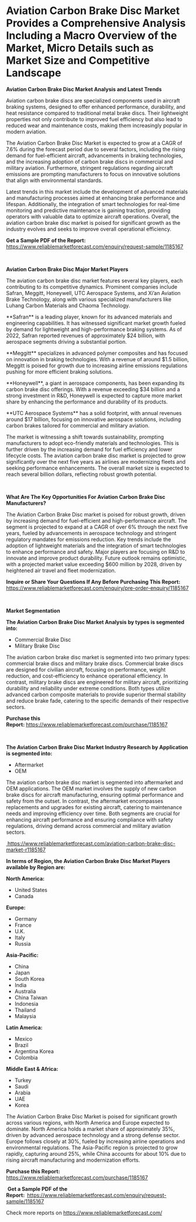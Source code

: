 <p><h1>Aviation Carbon Brake Disc Market Provides a Comprehensive Analysis Including a Macro Overview of the Market, Micro Details such as Market Size and Competitive Landscape</h1></p><p><strong>Aviation Carbon Brake Disc Market Analysis and Latest Trends</strong></p>
<p><p>Aviation carbon brake discs are specialized components used in aircraft braking systems, designed to offer enhanced performance, durability, and heat resistance compared to traditional metal brake discs. Their lightweight properties not only contribute to improved fuel efficiency but also lead to reduced wear and maintenance costs, making them increasingly popular in modern aviation.</p><p>The Aviation Carbon Brake Disc Market is expected to grow at a CAGR of 7.6% during the forecast period due to several factors, including the rising demand for fuel-efficient aircraft, advancements in braking technologies, and the increasing adoption of carbon brake discs in commercial and military aviation. Furthermore, stringent regulations regarding aircraft emissions are prompting manufacturers to focus on innovative solutions that align with environmental standards.</p><p>Latest trends in this market include the development of advanced materials and manufacturing processes aimed at enhancing brake performance and lifespan. Additionally, the integration of smart technologies for real-time monitoring and predictive maintenance is gaining traction, providing operators with valuable data to optimize aircraft operations. Overall, the aviation carbon brake disc market is poised for significant growth as the industry evolves and seeks to improve overall operational efficiency.</p></p>
<p><strong>Get a Sample PDF of the Report:&nbsp;</strong> <a href="https://www.reliablemarketforecast.com/enquiry/request-sample/1185167?utm_campaign=1899&utm_medium=2&utm_source=Github&utm_content=ia&utm_term=11012025&utm_id=aviation-carbon-brake-disc">https://www.reliablemarketforecast.com/enquiry/request-sample/1185167</a></p>
<p>&nbsp;</p>
<p><strong>Aviation Carbon Brake Disc Major Market Players</strong></p>
<p><p>The aviation carbon brake disc market features several key players, each contributing to its competitive dynamics. Prominent companies include Safran, Meggitt, Honeywell, UTC Aerospace Systems, and Xi’an Aviation Brake Technology, along with various specialized manufacturers like Luhang Carbon Materials and Chaoma Technology.</p><p>**Safran** is a leading player, known for its advanced materials and engineering capabilities. It has witnessed significant market growth fueled by demand for lightweight and high-performance braking systems. As of 2022, Safran reported revenues of approximately $24 billion, with aerospace segments driving a substantial portion.</p><p>**Meggitt** specializes in advanced polymer composites and has focused on innovation in braking technologies. With a revenue of around $1.5 billion, Meggitt is poised for growth due to increasing airline emissions regulations pushing for more efficient braking solutions.</p><p>**Honeywell**, a giant in aerospace components, has been expanding its carbon brake disc offerings. With a revenue exceeding $34 billion and a strong investment in R&D, Honeywell is expected to capture more market share by enhancing the performance and durability of its products.</p><p>**UTC Aerospace Systems** has a solid footprint, with annual revenues around $17 billion, focusing on innovative aerospace solutions, including carbon brakes tailored for commercial and military aviation.</p><p>The market is witnessing a shift towards sustainability, prompting manufacturers to adopt eco-friendly materials and technologies. This is further driven by the increasing demand for fuel efficiency and lower lifecycle costs. The aviation carbon brake disc market is projected to grow significantly over the next five years as airlines are modernizing fleets and seeking performance enhancements. The overall market size is expected to reach several billion dollars, reflecting robust growth potential.</p></p>
<p>&nbsp;</p>
<p><strong>What Are The Key Opportunities For Aviation Carbon Brake Disc Manufacturers?</strong></p>
<p><p>The Aviation Carbon Brake Disc market is poised for robust growth, driven by increasing demand for fuel-efficient and high-performance aircraft. The segment is projected to expand at a CAGR of over 6% through the next five years, fueled by advancements in aerospace technology and stringent regulatory mandates for emissions reduction. Key trends include the adoption of lightweight materials and the integration of smart technologies to enhance performance and safety. Major players are focusing on R&D to innovate and improve product durability. Future outlook remains optimistic, with a projected market value exceeding $600 million by 2028, driven by heightened air travel and fleet modernization.</p></p>
<p><strong>Inquire or Share Your Questions If Any Before Purchasing This Report:</strong> <a href="https://www.reliablemarketforecast.com/enquiry/pre-order-enquiry/1185167?utm_campaign=1899&utm_medium=2&utm_source=Github&utm_content=ia&utm_term=11012025&utm_id=aviation-carbon-brake-disc">https://www.reliablemarketforecast.com/enquiry/pre-order-enquiry/1185167</a></p>
<p>&nbsp;</p>
<p><strong>Market Segmentation</strong></p>
<p><strong>The Aviation Carbon Brake Disc Market Analysis by types is segmented into:</strong></p>
<p><ul><li>Commercial Brake Disc</li><li>Military Brake Disc</li></ul></p>
<p><p>The aviation carbon brake disc market is segmented into two primary types: commercial brake discs and military brake discs. Commercial brake discs are designed for civilian aircraft, focusing on performance, weight reduction, and cost-efficiency to enhance operational efficiency. In contrast, military brake discs are engineered for military aircraft, prioritizing durability and reliability under extreme conditions. Both types utilize advanced carbon composite materials to provide superior thermal stability and reduce brake fade, catering to the specific demands of their respective sectors.</p></p>
<p><strong>Purchase this Report:&nbsp;</strong><a href="https://www.reliablemarketforecast.com/purchase/1185167?utm_campaign=1899&utm_medium=2&utm_source=Github&utm_content=ia&utm_term=11012025&utm_id=aviation-carbon-brake-disc">https://www.reliablemarketforecast.com/purchase/1185167</a></p>
<p>&nbsp;</p>
<p><strong>The Aviation Carbon Brake Disc Market Industry Research by Application is segmented into:</strong></p>
<p><ul><li>Aftermarket</li><li>OEM</li></ul></p>
<p><p>The aviation carbon brake disc market is segmented into aftermarket and OEM applications. The OEM market involves the supply of new carbon brake discs for aircraft manufacturing, ensuring optimal performance and safety from the outset. In contrast, the aftermarket encompasses replacements and upgrades for existing aircraft, catering to maintenance needs and improving efficiency over time. Both segments are crucial for enhancing aircraft performance and ensuring compliance with safety regulations, driving demand across commercial and military aviation sectors.</p></p>
<p><a href="https://www.reliablemarketforecast.com/aviation-carbon-brake-disc-market-r1185167?utm_campaign=1899&utm_medium=2&utm_source=Github&utm_content=ia&utm_term=11012025&utm_id=aviation-carbon-brake-disc">&nbsp;https://www.reliablemarketforecast.com/aviation-carbon-brake-disc-market-r1185167</a></p>
<p><strong>In terms of Region, the Aviation Carbon Brake Disc Market Players available by Region are:</strong></p>
<p>
    <p> <strong> North America: </strong>
        <ul>
            <li>United States</li>
            <li>Canada</li>
        </ul>
        </p> 
    <p> <strong> Europe: </strong>
        <ul>
            <li>Germany</li>
            <li>France</li>
            <li>U.K.</li>
            <li>Italy</li>
            <li>Russia</li>
        </ul>
        </p> 
    <p> <strong> Asia-Pacific: </strong>
        <ul>
            <li>China</li>
            <li>Japan</li>
            <li>South Korea</li>
            <li>India</li>
            <li>Australia</li>
            <li>China Taiwan</li>
            <li>Indonesia</li>
            <li>Thailand</li>
            <li>Malaysia</li>
        </ul>
        </p> 
    <p> <strong> Latin America: </strong>
        <ul>
            <li>Mexico</li>
            <li>Brazil</li>
            <li>Argentina Korea</li>
            <li>Colombia</li>
        </ul>
        </p> 
    <p> <strong> Middle East & Africa: </strong>
        <ul>
            <li>Turkey</li>
            <li>Saudi</li>
            <li>Arabia</li>
            <li>UAE</li>
            <li>Korea</li>
        </ul>
    </p>
    </p>
<p><p>The Aviation Carbon Brake Disc Market is poised for significant growth across various regions, with North America and Europe expected to dominate. North America holds a market share of approximately 35%, driven by advanced aerospace technology and a strong defense sector. Europe follows closely at 30%, fueled by increasing airline operations and environmental regulations. The Asia-Pacific region is projected to grow rapidly, capturing around 25%, while China accounts for about 10% due to rising aircraft manufacturing and modernization efforts.</p></p>
<p><strong>Purchase this Report: </strong><a href="https://www.reliablemarketforecast.com/purchase/1185167?utm_campaign=1899&utm_medium=2&utm_source=Github&utm_content=ia&utm_term=11012025&utm_id=aviation-carbon-brake-disc">https://www.reliablemarketforecast.com/purchase/1185167</a></p>
<p>&nbsp;<strong>Get a Sample PDF of the Report:&nbsp;&nbsp;</strong><a href="https://www.reliablemarketforecast.com/enquiry/request-sample/1185167?utm_campaign=1899&utm_medium=2&utm_source=Github&utm_content=ia&utm_term=11012025&utm_id=aviation-carbon-brake-disc">https://www.reliablemarketforecast.com/enquiry/request-sample/1185167</a></p>
<p><strong></strong></p>
<p>Check more reports on <a href="https://www.reliablemarketforecast.com/?utm_campaign=1899&utm_medium=2&utm_source=Github&utm_content=ia&utm_term=11012025&utm_id=aviation-carbon-brake-disc">https://www.reliablemarketforecast.com/</a></p>